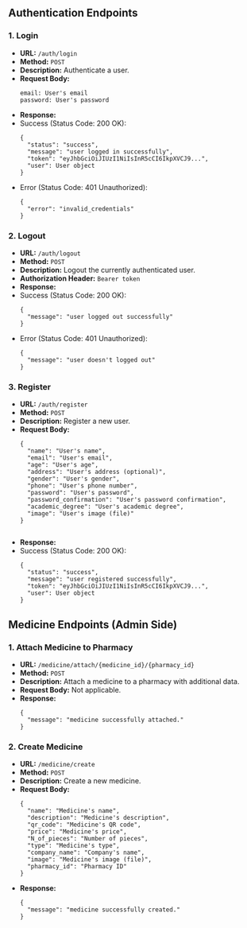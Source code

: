 ## Authentication Endpoints

### 1. Login

- **URL:** `/auth/login`
- **Method:** `POST`
- **Description:** Authenticate a user.
- **Request Body:**
  ```plaintext
  email: User's email
  password: User's password

- **Response:**
- Success (Status Code: 200 OK):
  ```
  {
    "status": "success",
    "message": "user logged in successfully",
    "token": "eyJhbGciOiJIUzI1NiIsInR5cCI6IkpXVCJ9...",
    "user": User object
  }
  ```
- Error (Status Code: 401 Unauthorized):
  ```
  {
    "error": "invalid_credentials"
  }
  ```

### 2. Logout

- **URL:** `/auth/logout`
- **Method:** `POST`
- **Description:** Logout the currently authenticated user.
- **Authorization Header:** `Bearer token`
- **Response:**
- Success (Status Code: 200 OK):
  ```
  {
    "message": "user logged out successfully"
  }
  ```
- Error (Status Code: 401 Unauthorized):
  ```
  {
    "message": "user doesn't logged out"
  }
  ```
### 3. Register

- **URL:** `/auth/register`
- **Method:** `POST`
- **Description:** Register a new user.
- **Request Body:**
  ```plaintext
  {
    "name": "User's name",
    "email": "User's email",
    "age": "User's age",
    "address": "User's address (optional)",
    "gender": "User's gender",
    "phone": "User's phone number",
    "password": "User's password",
    "password_confirmation": "User's password confirmation",
    "academic_degree": "User's academic degree",
    "image": "User's image (file)"
  }


- **Response:**
- Success (Status Code: 200 OK):
  ```
  {
    "status": "success",
    "message": "user registered successfully",
    "token": "eyJhbGciOiJIUzI1NiIsInR5cCI6IkpXVCJ9...",
    "user": User object
  }
  
## Medicine Endpoints (Admin Side)

### 1. Attach Medicine to Pharmacy

- **URL:** `/medicine/attach/{medicine_id}/{pharmacy_id}`
- **Method:** `POST`
- **Description:** Attach a medicine to a pharmacy with additional data.
- **Request Body:** Not applicable.
- **Response:**
  ```plaintext
  {
    "message": "medicine successfully attached."
  }
### 2. Create Medicine

- **URL:** `/medicine/create`
- **Method:** `POST`
- **Description:** Create a new medicine.
- **Request Body:**
  ```plaintext
  {
    "name": "Medicine's name",
    "description": "Medicine's description",
    "qr_code": "Medicine's QR code",
    "price": "Medicine's price",
    "N_of_pieces": "Number of pieces",
    "type": "Medicine's type",
    "company_name": "Company's name",
    "image": "Medicine's image (file)",
    "pharmacy_id": "Pharmacy ID"
  }
- **Response:**
  ```plaintext
  {
    "message": "medicine successfully created."
  }









